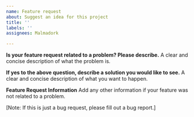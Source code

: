```yaml
---
name: Feature request
about: Suggest an idea for this project
title: ''
labels: ''
assignees: Malmadork

---
```


**Is your feature request related to a problem? Please describe.**
A clear and concise description of what the problem is.

**If yes to the above question, describe a solution you would like to see.**
A clear and concise description of what you want to happen.

**Feature Request Information**
Add any other information if your feature was not related to a problem.

[Note: If this is just a bug request, please fill out a bug report.]
